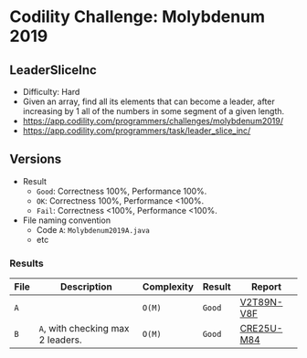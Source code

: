 # Codility Challenge: Molybdenum 2019

## LeaderSliceInc

- Difficulty: Hard
- Given an array, find all its elements that can become a leader, after increasing by 1 all of the numbers in some segment of a given length.
- <https://app.codility.com/programmers/challenges/molybdenum2019/>
- <https://app.codility.com/programmers/task/leader_slice_inc/>

## Versions

- Result
  - `Good`: Correctness 100%, Performance 100%.
  - `OK`: Correctness 100%, Performance <100%.
  - `Fail`: Correctness <100%, Performance <100%.
- File naming convention
  - Code `A`: `Molybdenum2019A.java`
  - etc

### Results

| File | Description                       | Complexity | Result | Report                                                                  |
| ---- | --------------------------------- | ---------- | ------ | ----------------------------------------------------------------------- |
| `A`  |                                   | `O(M)`     | `Good` | [V2T89N-V8F](https://app.codility.com/demo/results/trainingV2T89N-V8F/) |
| `B`  | `A`, with checking max 2 leaders. | `O(M)`     | `Good` | [CRE25U-M84](https://app.codility.com/demo/results/trainingCRE25U-M84/) |
